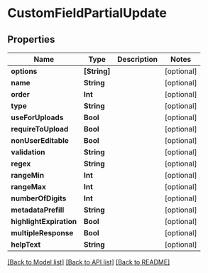 # CustomFieldPartialUpdate

## Properties

Name | Type | Description | Notes
------------ | ------------- | ------------- | -------------
**options** | **[String]** |  | [optional] 
**name** | **String** |  | [optional] 
**order** | **Int** |  | [optional] 
**type** | **String** |  | [optional] 
**useForUploads** | **Bool** |  | [optional] 
**requireToUpload** | **Bool** |  | [optional] 
**nonUserEditable** | **Bool** |  | [optional] 
**validation** | **String** |  | [optional] 
**regex** | **String** |  | [optional] 
**rangeMin** | **Int** |  | [optional] 
**rangeMax** | **Int** |  | [optional] 
**numberOfDigits** | **Int** |  | [optional] 
**metadataPrefill** | **String** |  | [optional] 
**highlightExpiration** | **Bool** |  | [optional] 
**multipleResponse** | **Bool** |  | [optional] 
**helpText** | **String** |  | [optional] 

[[Back to Model list]](../README.md#documentation-for-models) [[Back to API list]](../README.md#documentation-for-api-endpoints) [[Back to README]](../README.md)


